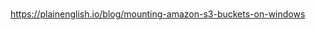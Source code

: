 # **[](https://docs.aws.amazon.com/AmazonS3/latest/userguide/mountpoint-installation.html)**

<https://plainenglish.io/blog/mounting-amazon-s3-buckets-on-windows>
